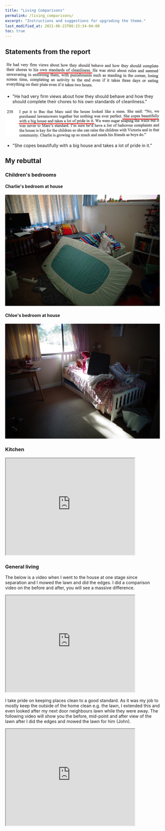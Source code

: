 ```yaml
---
title: "Living Comparisons"
permalink: /living_comparisons/
excerpt: "Instructions and suggestions for upgrading the theme."
last_modified_at: 2021-06-23T08:15:34-04:00
toc: true
---
```

## Statements from the report

![](../blobs/livingconditions/Report1.png)

- "He had very firm views about how they should behave and how they should complete their chores to his own standards of cleanliness."

![](../blobs/livingconditions/Report2.png)

- "She copes beautifully with a big house and takes a lot of pride in it."

## My rebuttal

### Children's bedrooms
#### Charlie's bedroom at house

![](../blobs/livingcomparisons/Alex_CharlieBedroom1.png)

#### Chloe's bedroom at house

![](../blobs/livingcomparisons/Alex_ChloeBedroom1.png)
### Kitchen

<iframe width="420" height="315"
    src="https://www.youtube.com/embed/hixvOH7lxVo?start=31&end=41?Version=3&autoplay=1&mute=1&loop=1&showinfo=1&rel=0">
</iframe>

### General living

The below is a video when I went to the house at one stage since separation and I mowed the lawn and did the edges. I did a comparison video on the before and after, you will see a massive difference. 

<iframe width="420" height="315"
    src="https://www.youtube.com/embed/B61ABb9LGg0?Version=3&autoplay=1&mute=1&loop=1&showinfo=1&rel=0">
</iframe>

I take pride on keeping places clean to a good standard. As it was my job to mostly keep the outside of the home clean e.g. the lawn, I extended this and even looked after my next door neighbours lawn while they were away. The following video will show you the before, mid-point and after view of the lawn after I did the edges and mowed the lawn for him (John). 

<iframe width="420" height="315"
    src="https://www.youtube.com/embed/fEc_OpXdne8?Version=3&autoplay=1&mute=1&loop=1&showinfo=1&rel=0">
</iframe>

